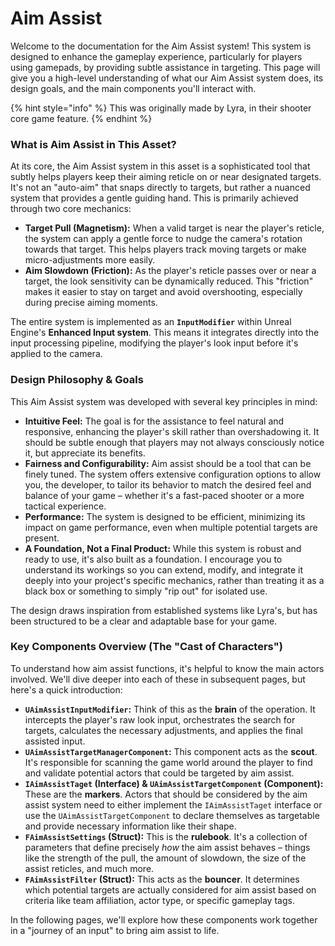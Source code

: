 # Aim Assist

Welcome to the documentation for the Aim Assist system! This system is designed to enhance the gameplay experience, particularly for players using gamepads, by providing subtle assistance in targeting. This page will give you a high-level understanding of what our Aim Assist system does, its design goals, and the main components you'll interact with.

{% hint style="info" %}
This was originally made by Lyra, in their shooter core game feature.
{% endhint %}

### What is Aim Assist in This Asset?

At its core, the Aim Assist system in this asset is a sophisticated tool that subtly helps players keep their aiming reticle on or near designated targets. It's not an "auto-aim" that snaps directly to targets, but rather a nuanced system that provides a gentle guiding hand. This is primarily achieved through two core mechanics:

* **Target Pull (Magnetism):** When a valid target is near the player's reticle, the system can apply a gentle force to nudge the camera's rotation towards that target. This helps players track moving targets or make micro-adjustments more easily.
* **Aim Slowdown (Friction):** As the player's reticle passes over or near a target, the look sensitivity can be dynamically reduced. This "friction" makes it easier to stay on target and avoid overshooting, especially during precise aiming moments.

The entire system is implemented as an **`InputModifier`** within Unreal Engine's **Enhanced Input system**. This means it integrates directly into the input processing pipeline, modifying the player's look input before it's applied to the camera.

### Design Philosophy & Goals

This Aim Assist system was developed with several key principles in mind:

* **Intuitive Feel:** The goal is for the assistance to feel natural and responsive, enhancing the player's skill rather than overshadowing it. It should be subtle enough that players may not always consciously notice it, but appreciate its benefits.
* **Fairness and Configurability:** Aim assist should be a tool that can be finely tuned. The system offers extensive configuration options to allow you, the developer, to tailor its behavior to match the desired feel and balance of your game – whether it's a fast-paced shooter or a more tactical experience.
* **Performance:** The system is designed to be efficient, minimizing its impact on game performance, even when multiple potential targets are present.
* **A Foundation, Not a Final Product:** While this system is robust and ready to use, it's also built as a foundation. I encourage you to understand its workings so you can extend, modify, and integrate it deeply into your project's specific mechanics, rather than treating it as a black box or something to simply "rip out" for isolated use.

The design draws inspiration from established systems like Lyra's, but has been structured to be a clear and adaptable base for your game.

### Key Components Overview (The "Cast of Characters")

To understand how aim assist functions, it's helpful to know the main actors involved. We'll dive deeper into each of these in subsequent pages, but here's a quick introduction:

* **`UAimAssistInputModifier`:** Think of this as the **brain** of the operation. It intercepts the player's raw look input, orchestrates the search for targets, calculates the necessary adjustments, and applies the final assisted input.
* **`UAimAssistTargetManagerComponent`:** This component acts as the **scout**. It's responsible for scanning the game world around the player to find and validate potential actors that could be targeted by aim assist.
* **`IAimAssistTaget` (Interface) & `UAimAssistTargetComponent` (Component):** These are the **markers**. Actors that should be considered by the aim assist system need to either implement the `IAimAssistTaget` interface or use the `UAimAssistTargetComponent` to declare themselves as targetable and provide necessary information like their shape.
* **`FAimAssistSettings` (Struct):** This is the **rulebook**. It's a collection of parameters that define precisely _how_ the aim assist behaves – things like the strength of the pull, the amount of slowdown, the size of the assist reticles, and much more.
* **`FAimAssistFilter` (Struct):** This acts as the **bouncer**. It determines which potential targets are actually considered for aim assist based on criteria like team affiliation, actor type, or specific gameplay tags.

In the following pages, we'll explore how these components work together in a "journey of an input" to bring aim assist to life.
